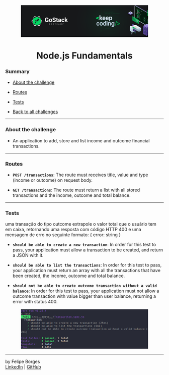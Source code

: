 <div align="center">
	<a href="https://rocketseat.com.br/gostack" target="_blank">
		<img src="../.github/gostackimg.png" alt="Logo" style="max-width:80%"/>
	</a>
</div>

<div align="center">
	<h1>Node.js Fundamentals</h1>
</div>

### Summary

- [About the challenge](#about-the-challenge)

- [Routes](#Routes)

- [Tests](#Tests)

- [Back to all challenges](https://github.com/felipejsborges/gostack_bootcamp_challenges)
<hr>

### About the challenge

- An application to add, store and list income and outcome financial transactions.
<hr>

### Routes

- **`POST /transactions`**: The route must receives title, value and type (income or outcome) on request body.

- **`GET /transactions`**: The route must return a list with all stored transactions and the income, outcome and total balance.
<hr>

### Tests

 uma transação do tipo outcome extrapole o valor total que o usuário tem em caixa, retornando uma resposta com código HTTP 400 e uma mensagem de erro no seguinte formato: { error: string }

- **`should be able to create a new transaction`**: In order for this test to pass, your application must allow a transaction to be created, and return a JSON with it.

- **`should be able to list the transactions`**: In order for this test to pass, your application must return an array with all the transactions that have been created, the income, outcome and total balance.

- **`should not be able to create outcome transaction without a valid balance`**: In order for this test to pass, your application must not allow a outcome transaction with value bigger than user balance, returning a error with status 400.

<div align="center" style="margin-top: 16px;">	
	<img src="./.github/tests.png" alt="tests" style="max-width:80%"/>
</div>
<hr>

by Felipe Borges<br>
[LinkedIn](https://www.linkedin.com/in/felipejsborges) | [GitHub](https://github.com/felipejsborges)
